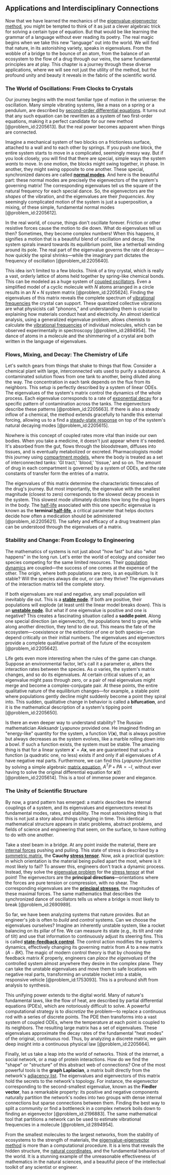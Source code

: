 ## Applications and Interdisciplinary Connections

Now that we have learned the mechanics of the [eigenvalue-eigenvector method](@article_id:171067), you might be tempted to think of it as just a clever algebraic trick for solving a certain type of equation. But that would be like learning the grammar of a language without ever reading its poetry. The real magic begins when we take this new "language" out into the world. We will find that nature, in its astonishing variety, speaks in eigenvalues. From the wobble of a bridge to the bounce of an atom, from the balance of an ecosystem to the flow of a drug through our veins, the same fundamental principles are at play. This chapter is a journey through these diverse applications, where we will see not just the utility of the method, but the profound unity and beauty it reveals in the fabric of the scientific world.

### The World of Oscillations: From Clocks to Crystals

Our journey begins with the most familiar type of motion in the universe: the oscillation. Many simple vibrating systems, like a mass on a spring or a pendulum, are described by [second-order differential equations](@article_id:268871). It turns out that any such equation can be rewritten as a system of two first-order equations, making it a perfect candidate for our new method [@problem_id:2205613]. But the real power becomes apparent when things are connected.

Imagine a mechanical system of two blocks on a frictionless surface, attached to a wall and to each other by springs. If you push one block, the entire system starts to move in a complicated, seemingly messy way. But if you look closely, you will find that there are special, simple ways the system *wants* to move. In one motion, the blocks might swing together, in phase. In another, they might swing opposite to one another. These special, synchronized dances are called **[normal modes](@article_id:139146)**. And here is the beautiful part: these normal modes are precisely the eigenvectors of the system's governing matrix! The corresponding eigenvalues tell us the square of the natural frequency for each special dance. So, the eigenvectors are the *shapes* of the vibration, and the eigenvalues are their *frequencies*. Any seemingly complicated motion of the system is just a superposition, a mixing, of these simple, fundamental normal modes [@problem_id:2205612].

In the real world, of course, things don't oscillate forever. Friction or other resistive forces cause the motion to die down. What do eigenvalues tell us then? Sometimes, they become complex numbers! When this happens, it signifies a motion that is a beautiful blend of oscillation and decay. The system spirals inward towards its equilibrium point, like a tetherball winding around its pole. The real part of the eigenvalue governs the rate of decay—how quickly the spiral shrinks—while the imaginary part dictates the frequency of oscillation [@problem_id:2205640].

This idea isn't limited to a few blocks. Think of a tiny crystal, which is really a vast, orderly lattice of atoms held together by spring-like chemical bonds. This can be modeled as a huge system of [coupled oscillators](@article_id:145977). Even a simplified model of a cyclic molecule with $N$ atoms arranged in a circle results in an $N \times N$ system matrix [@problem_id:2205624]. Finding the eigenvalues of this matrix reveals the complete spectrum of [vibrational frequencies](@article_id:198691) the crystal can support. These quantized collective vibrations are what physicists call "phonons," and understanding them is crucial to explaining how materials conduct heat and electricity. An almost identical analysis, using a generalized eigenvalue problem, allows chemists to calculate the [vibrational frequencies](@article_id:198691) of individual molecules, which can be observed experimentally in spectroscopy [@problem_id:2894954]. The dance of atoms in a molecule and the shimmering of a crystal are both written in the language of eigenvalues.

### Flows, Mixing, and Decay: The Chemistry of Life

Let's switch gears from things that shake to things that flow. Consider a chemical plant with large, interconnected vats used to purify a substance. A contaminated solution flows from one tank to another, being diluted along the way. The concentration in each tank depends on the flux from its neighbors. This setup is perfectly described by a system of linear ODEs. The eigenvalues of the system's matrix control the dynamics of the whole process. Each eigenvalue corresponds to a rate of [exponential decay](@article_id:136268) for a specific pattern of contamination across the tanks. The eigenvectors describe these patterns [@problem_id:2205663]. If there is also a steady inflow of a chemical, the method extends gracefully to handle this external forcing, allowing us to a find a [steady-state response](@article_id:173293) on top of the system's natural decaying modes [@problem_id:2205615].

Nowhere is this concept of coupled rates more vital than inside our own bodies. When you take a medicine, it doesn't just appear where it's needed. It's absorbed from the gut, flows through the bloodstream, diffuses into tissues, and is eventually metabolized or excreted. Pharmacologists model this journey using [compartment models](@article_id:169660), where the body is treated as a set of interconnected tanks: 'GI tract,' 'blood,' 'tissue,' and so on. The amount of drug in each compartment is governed by a system of ODEs, and the rate constants of transfer form the entries of a matrix.

The eigenvalues of this matrix determine the characteristic timescales of the drug's journey. But most importantly, the eigenvalue with the smallest magnitude (closest to zero) corresponds to the slowest decay process in the system. This slowest mode ultimately dictates how long the drug lingers in the body. The [half-life](@article_id:144349) associated with this one specific eigenvalue is known as the **terminal [half-life](@article_id:144349)**, a critical parameter that helps doctors decide how often a medication should be administered [@problem_id:2205621]. The safety and efficacy of a drug treatment plan can be understood through the eigenvalues of a matrix.

### Stability and Change: From Ecology to Engineering

The mathematics of systems is not just about "how fast" but also "what happens" in the long run. Let's enter the world of ecology and consider two species competing for the same limited resources. Their [population dynamics](@article_id:135858) are coupled—the success of one comes at the expense of the other. The origin, where both populations are zero, is an equilibrium. Is it stable? Will the species always die out, or can they thrive? The eigenvalues of the interaction matrix tell the complete story.

If both eigenvalues are real and negative, any small population will inevitably die out. This is a **[stable node](@article_id:260998)**. If both are positive, their populations will explode (at least until the linear model breaks down). This is an **[unstable node](@article_id:270482)**. But what if one eigenvalue is positive and one is negative? This creates a fascinating situation called a **saddle point**. Along one special direction (an eigenvector), the populations tend to grow, while along another direction, they tend to die out. This means the fate of the ecosystem—coexistence or the extinction of one or both species—can depend critically on their initial numbers. The eigenvalues and eigenvectors provide a complete qualitative portrait of the future of the ecosystem [@problem_id:2205642].

Life gets even more interesting when the rules of the game can change. Suppose an environmental factor, let's call it a parameter $\alpha$, alters the interaction rates between the species. As $\alpha$ varies, the system's matrix changes, and so do its eigenvalues. At certain critical values of $\alpha$, an eigenvalue might pass through zero, or a pair of real eigenvalues might merge and become a complex-conjugate pair. At these points, the entire qualitative nature of the equilibrium changes—for example, a stable point where populations gently decline might suddenly become a point they spiral into. This sudden, qualitative change in behavior is called a **bifurcation**, and it is the mathematical description of a system's tipping point [@problem_id:2205650].

Is there an even deeper way to understand stability? The Russian mathematician Aleksandr Lyapunov provided one. He imagined finding an "energy-like" quantity for the system, a function $V(\mathbf{x})$, that is always positive but always decreases as the system evolves, like a marble rolling down into a bowl. If such a function exists, the system must be stable. The amazing thing is that for a linear system $\mathbf{x}' = A\mathbf{x}$, we are guaranteed that such a function (a quadratic one, no less) exists if and only if all eigenvalues of $A$ have negative real parts. Furthermore, we can find this *Lyapunov function* by solving a simple algebraic [matrix equation](@article_id:204257), $A^T P + PA = -I$, without ever having to solve the original differential equation for $\mathbf{x}(t)$ [@problem_id:2205614]. This is a tool of immense power and elegance.

### The Unity of Scientific Structure

By now, a grand pattern has emerged: a matrix describes the internal couplings of a system, and its eigenvalues and eigenvectors reveal its fundamental modes, rates, and stability. The most astonishing thing is that this is not just a story about things changing in time. This identical mathematical structure appears in static problems, abstract problems, and fields of science and engineering that seem, on the surface, to have nothing to do with one another.

Take a steel beam in a bridge. At any point inside the material, there are [internal forces](@article_id:167111) pushing and pulling. This state of stress is described by a [symmetric matrix](@article_id:142636), the **Cauchy [stress tensor](@article_id:148479)**. Now, ask a practical question: in which orientation is the material being pulled apart the most, where is it most likely to fail? To answer this, engineers don't track a dynamic process. Instead, they solve the [eigenvalue problem](@article_id:143404) for the [stress tensor](@article_id:148479) at that point! The eigenvectors are the **principal directions**—orientations where the forces are pure tension or compression, with no shear. The corresponding eigenvalues are the **[principal stresses](@article_id:176267)**, the magnitudes of these maximal forces. The same mathematics that describes the synchronized dance of oscillators tells us where a bridge is most likely to break [@problem_id:2690989].

So far, we have been analyzing systems that nature provides. But an engineer's job is often to *build* and *control* systems. Can we choose the eigenvalues ourselves? Imagine an inherently unstable system, like a rocket balancing on its pillar of fire. We can measure its state (e.g., its tilt and rate of tilt) and use that information to continuously adjust its steering fins. This is called **[state-feedback control](@article_id:271117)**. The control action modifies the system's dynamics, effectively changing its governing matrix from $A$ to a new matrix $(A - BK)$. The magic of modern control theory is that by choosing the feedback matrix $K$ properly, engineers can *place the eigenvalues* of the controlled system almost anywhere they desire in the complex plane. They can take the unstable eigenvalues and move them to safe locations with negative real parts, transforming an unstable rocket into a stable, responsive vehicle [@problem_id:1753093]. This is a profound shift from analysis to synthesis.

This unifying power extends to the digital world. Many of nature's fundamental laws, like the flow of heat, are described by partial differential equations (PDEs), which are notoriously difficult to solve. A powerful computational strategy is to *discretize* the problem—to replace a continuous rod with a series of discrete points. The PDE then transforms into a vast system of coupled ODEs, where the temperature at each point is coupled to its neighbors. The resulting large matrix has a set of eigenvalues. These eigenvalues approximate the decay rates of the fundamental "heat modes" of the original, continuous rod. Thus, by analyzing a discrete matrix, we gain deep insight into a continuous physical law [@problem_id:2205664].

Finally, let us take a leap into the world of networks. Think of the internet, a social network, or a map of protein interactions. How do we find the "shape" or "structure" of this abstract web of connections? One of the most powerful tools is the **graph Laplacian**, a matrix built directly from the network's [adjacency list](@article_id:266380). The eigenvalues and eigenvectors of this matrix hold the secrets to the network's topology. For instance, the eigenvector corresponding to the second-smallest eigenvalue, known as the **Fiedler vector**, has a remarkable property: its positive and negative components naturally partition the network's nodes into two groups with dense internal connections but sparse connections between them. Finding the best way to split a community or find a bottleneck in a complex network boils down to finding an eigenvector [@problem_id:2196883]. The same mathematical tool that partitions a network can be used to estimate vibrational frequencies in a molecule [@problem_id:2894954].

From the smallest molecules to the largest networks, from the stability of ecosystems to the strength of materials, the [eigenvalue-eigenvector method](@article_id:171067) is more than a computational procedure. It is a lens that reveals the hidden structure, the [natural coordinates](@article_id:176111), and the fundamental behaviors of the world. It is a stunning example of the unreasonable effectiveness of mathematics in the natural sciences, and a beautiful piece of the intellectual toolkit of any scientist or engineer.